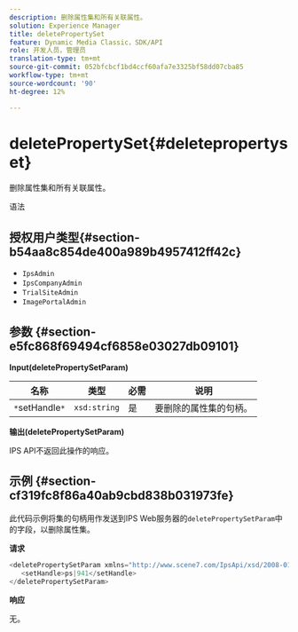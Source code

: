 ```yaml
---
description: 删除属性集和所有关联属性。
solution: Experience Manager
title: deletePropertySet
feature: Dynamic Media Classic，SDK/API
role: 开发人员，管理员
translation-type: tm+mt
source-git-commit: 052bfcbcf1bd4ccf60afa7e3325bf58dd07cba85
workflow-type: tm+mt
source-wordcount: '90'
ht-degree: 12%

---
```



# deletePropertySet{#deletepropertyset}

删除属性集和所有关联属性。

语法

## 授权用户类型{#section-b54aa8c854de400a989b4957412ff42c}

* `IpsAdmin`
* `IpsCompanyAdmin`
* `TrialSiteAdmin`
* `ImagePortalAdmin`

## 参数 {#section-e5fc868f69494cf6858e03027db09101}

**Input(deletePropertySetParam)**

| 名称 | 类型 | 必需 | 说明 |
|---|---|---|---|
| `*`setHandle`*` | `xsd:string` | 是 | 要删除的属性集的句柄。 |

**输出(deletePropertySetParam)**

IPS API不返回此操作的响应。

## 示例 {#section-cf319fc8f86a40ab9cbd838b031973fe}

此代码示例将集的句柄用作发送到IPS Web服务器的`deletePropertySetParam`中的字段，以删除属性集。

**请求**

```java
<deletePropertySetParam xmlns="http://www.scene7.com/IpsApi/xsd/2008-01-15">
   <setHandle>ps|941</setHandle>
</deletePropertySetParam>
```

**响应**

无。
